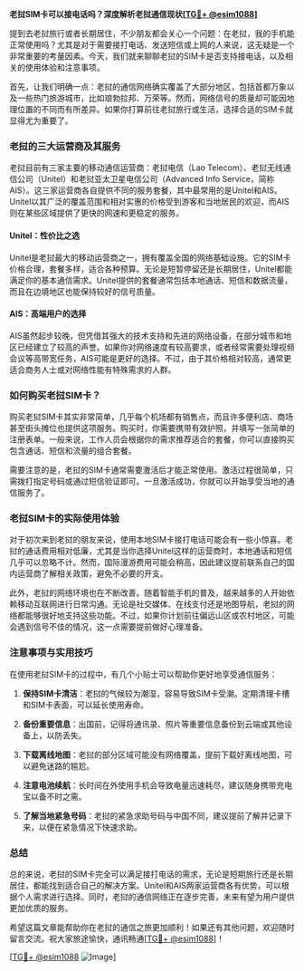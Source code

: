 **老挝SIM卡可以接电话吗？深度解析老挝通信现状[[TG💪+ @esim1088](https://t.me/s/esim1088)]**

提到去老挝旅行或者长期居住，不少朋友都会关心一个问题：在老挝，我的手机能正常使用吗？尤其是对于需要接打电话、发送短信或上网的人来说，这无疑是一个非常重要的考量因素。今天，我们就来聊聊老挝的SIM卡是否支持接电话，以及相关的使用体验和注意事项。

首先，让我们明确一点：老挝的通信网络确实覆盖了大部分地区，包括首都万象以及一些热门旅游城市，比如琅勃拉邦、万荣等。然而，网络信号的质量却可能因地理位置的不同而有所差异。如果你打算前往老挝旅行或生活，选择合适的SIM卡就显得尤为重要了。

### 老挝的三大运营商及其服务

老挝目前有三家主要的移动通信运营商：老挝电信（Lao Telecom）、老挝无线通信公司（Unitel）和老挝亚太卫星电信公司（Advanced Info Service，简称AIS）。这三家运营商各自提供不同的服务套餐，其中最常用的是Unitel和AIS。Unitel以其广泛的覆盖范围和相对实惠的价格受到游客和当地居民的欢迎，而AIS则在某些区域提供了更快的网速和更稳定的服务。

#### Unitel：性价比之选

Unitel是老挝最大的移动运营商之一，拥有覆盖全国的网络基础设施。它的SIM卡价格合理，套餐多样，适合各种预算。无论是短暂停留还是长期居住，Unitel都能满足你的基本通信需求。Unitel提供的套餐通常包括本地通话、短信和数据流量，而且在边境地区也能保持较好的信号质量。

#### AIS：高端用户的选择

AIS虽然起步较晚，但凭借其强大的技术支持和先进的网络设备，在部分城市和地区已经建立了较高的声誉。如果你对网络速度有较高要求，或者经常需要处理视频会议等高带宽任务，AIS可能是更好的选择。不过，由于其价格相对较高，通常更适合商务人士或对网络性能有特殊需求的人群。

### 如何购买老挝SIM卡？

购买老挝SIM卡其实非常简单，几乎每个机场都有销售点，而且许多便利店、商场甚至街头摊位也提供这项服务。购买时，你需要携带有效护照，并填写一张简单的注册表单。一般来说，工作人员会根据你的需求推荐适合的套餐，你可以直接购买包含通话、短信和流量的组合套餐。

需要注意的是，老挝的SIM卡通常需要激活后才能正常使用。激活过程很简单，只需拨打指定号码或通过短信验证即可。一旦激活成功，你就可以开始享受当地的通信服务了。

### 老挝SIM卡的实际使用体验

对于初次来到老挝的朋友来说，使用本地SIM卡接打电话可能会有一些小惊喜。老挝的通话费用相对低廉，尤其是当你选择Unitel这样的运营商时，本地通话和短信几乎可以忽略不计。然而，国际漫游费用可能会稍高，因此建议提前联系自己的国内运营商了解相关政策，避免不必要的开支。

此外，老挝的网络环境也在不断改善。随着智能手机的普及，越来越多的人开始依赖移动互联网进行日常沟通。无论是社交媒体、在线支付还是地图导航，老挝的网络都能够很好地支持这些功能。不过，如果你计划前往偏远山区或农村地区，可能会遇到信号不佳的情况，这一点需要提前做好心理准备。

### 注意事项与实用技巧

在使用老挝SIM卡的过程中，有几个小贴士可以帮助你更好地享受通信服务：

1. **保持SIM卡清洁**：老挝的气候较为潮湿，容易导致SIM卡受潮。定期清理卡槽和SIM卡表面，可以延长使用寿命。
   
2. **备份重要信息**：出国前，记得将通讯录、照片等重要信息备份到云端或其他设备上，以防丢失。

3. **下载离线地图**：老挝的部分区域可能没有网络覆盖，提前下载好离线地图，可以避免迷路的尴尬。

4. **注意电池续航**：长时间在外使用手机会导致电量迅速耗尽，建议随身携带充电宝以备不时之需。

5. **了解当地紧急号码**：老挝的紧急求助号码与中国不同，建议提前了解并记录下来，以便在紧急情况下快速求助。

### 总结

总的来说，老挝的SIM卡完全可以满足接打电话的需求，无论是短期旅行还是长期居住，都能找到适合自己的解决方案。Unitel和AIS两家运营商各有优势，可以根据个人需求进行选择。同时，老挝的通信网络正在逐步完善，未来有望为用户提供更加优质的服务。

希望这篇文章能帮助你在老挝的通信之旅更加顺利！如果还有其他问题，欢迎随时留言交流。祝大家旅途愉快，通讯畅通[[TG💪+ @esim1088](https://t.me/s/esim1088)]！

[[TG💪+ @esim1088](https://t.me/s/esim1088) ![Image](https://i.postimg.cc/4NQfJmqS/Snipaste-2025-05-13-00-14-12.png)]